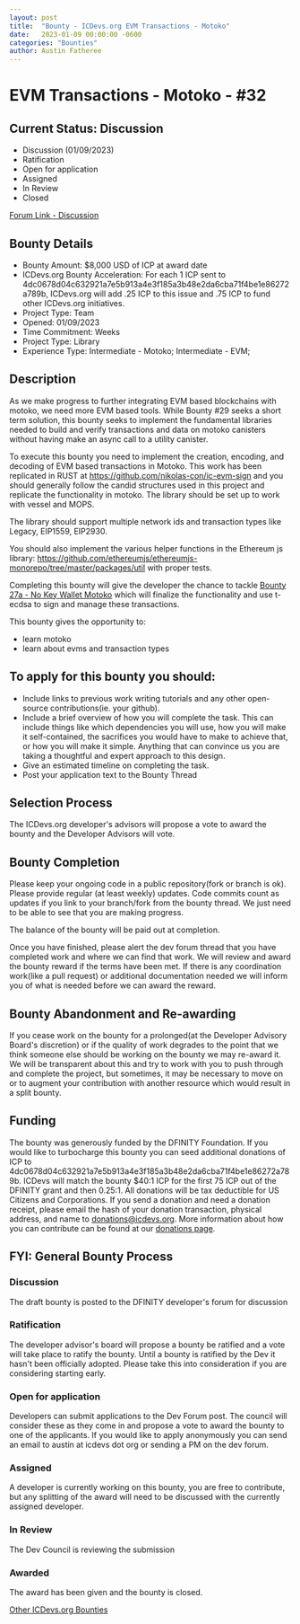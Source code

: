 ```yaml
---
layout: post
title:  "Bounty - ICDevs.org EVM Transactions - Motoko"
date:   2023-01-09 00:00:00 -0600
categories: "Bounties"
author: Austin Fatheree
---
```


# EVM Transactions - Motoko - #32

## Current Status: Discussion

* Discussion (01/09/2023)
* Ratification 
* Open for application
* Assigned 
* In Review 
* Closed 

[Forum Link - Discussion]()

## Bounty Details

* Bounty Amount: $8,000 USD of ICP at award date
* ICDevs.org Bounty Acceleration: For each 1 ICP sent to 4dc0678d04c632921a7e5b913a4e3f185a3b48e2da6cba71f4be1e86272a789b, ICDevs.org will add  .25 ICP to this issue and .75 ICP to fund other ICDevs.org initiatives.
* Project Type: Team
* Opened: 01/09/2023
* Time Commitment: Weeks
* Project Type: Library
* Experience Type: Intermediate - Motoko; Intermediate - EVM;

## Description

As we make progress to further integrating EVM based blockchains with motoko, we need more EVM based tools.  While Bounty #29 seeks a short term solution, this bounty seeks to implement the fundamental libraries needed to build and verify transactions and data on motoko canisters without having make an async call to a utility canister.

To execute this bounty you need to implement the creation, encoding, and decoding of EVM based transactions in Motoko. This work has been replicated in RUST at https://github.com/nikolas-con/ic-evm-sign and you should generally follow the candid structures used in this project and replicate the functionality in motoko. The library should be set up to work with vessel and MOPS.

The library should support multiple network ids and transaction types like Legacy, EIP1559, EIP2930.

You should also implement the various helper functions in the Ethereum js library:  https://github.com/ethereumjs/ethereumjs-monorepo/tree/master/packages/util with proper tests.

Completing this bounty will give the developer the chance to tackle [Bounty 27a - No Key Wallet Motoko](/bounties/2022/09/14/NoKey-Wallet-Motoko.html) which will finalize the functionality and use t-ecdsa to sign and manage these transactions.

This bounty gives the opportunity to:

* learn motoko
* learn about evms and transaction types

## To apply for this bounty you should:

* Include links to previous work writing tutorials and any other open-source contributions(ie. your github).
* Include a brief overview of how you will complete the task. This can include things like which dependencies you will use, how you will make it self-contained, the sacrifices you would have to make to achieve that, or how you will make it simple. Anything that can convince us you are taking a thoughtful and expert approach to this design.
* Give an estimated timeline on completing the task.
* Post your application text to the Bounty Thread

## Selection Process

The ICDevs.org developer's advisors will propose a vote to award the bounty and the Developer Advisors will vote.

## Bounty Completion

Please keep your ongoing code in a public repository(fork or branch is ok). Please provide regular (at least weekly) updates.  Code commits count as updates if you link to your branch/fork from the bounty thread.  We just need to be able to see that you are making progress.

The balance of the bounty will be paid out at completion.

Once you have finished, please alert the dev forum thread that you have completed work and where we can find that work.  We will review and award the bounty reward if the terms have been met.  If there is any coordination work(like a pull request) or additional documentation needed we will inform you of what is needed before we can award the reward.

## Bounty Abandonment and Re-awarding

If you cease work on the bounty for a prolonged(at the Developer Advisory Board's discretion) or if the quality of work degrades to the point that we think someone else should be working on the bounty we may re-award it.  We will be transparent about this and try to work with you to push through and complete the project, but sometimes, it may be necessary to move on or to augment your contribution with another resource which would result in a split bounty.

## Funding

The bounty was generously funded by the DFINITY Foundation. If you would like to turbocharge this bounty you can seed additional donations of ICP to 4dc0678d04c632921a7e5b913a4e3f185a3b48e2da6cba71f4be1e86272a789b.  ICDevs will match the bounty $40:1 ICP for the first 75 ICP out of the DFINITY grant and then 0.25:1.  All donations will be tax deductible for US Citizens and Corporations.  If you send a donation and need a donation receipt, please email the hash of your donation transaction, physical address, and name to donations@icdevs.org.  More information about how you can contribute can be found at our [donations page](https://icdevs.org/donations.html).


## FYI: General Bounty Process

### Discussion

The draft bounty is posted to the DFINITY developer's forum for discussion

### Ratification

The developer advisor's board will propose a bounty be ratified and a vote will take place to ratify the bounty.  Until a bounty is ratified by the Dev it hasn't been officially adopted. Please take this into consideration if you are considering starting early.

### Open for application

Developers can submit applications to the Dev Forum post.  The council will consider these as they come in and propose a vote to award the bounty to one of the applicants.  If you would like to apply anonymously you can send an email to austin at icdevs dot org or sending a PM on the dev forum.

### Assigned

A developer is currently working on this bounty, you are free to contribute, but any splitting of the award will need to be discussed with the currently assigned developer.

### In Review

The Dev Council is reviewing the submission

### Awarded

The award has been given and the bounty is closed.



[Other ICDevs.org Bounties](https://icdevs.org/bounties.html)

